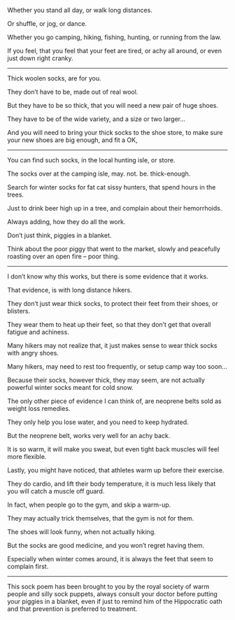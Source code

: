 Whether you stand all day,
or walk long distances.

Or shuffle, or jog,
or dance.

Whether you go camping, hiking,
fishing, hunting, or running from the law.

If you feel, that you feel that your feet are tired,
or achy all around, or even just down right cranky.

---

Thick woolen socks,
are for you.

They don’t have to be,
made out of real wool.

But they have to be so thick,
that you will need a new pair of huge shoes.

They have to be of the wide variety,
and a size or two larger...

And you will need to bring your thick socks to the shoe store,
to make sure your new shoes are big enough, and fit a OK,

---

You can find such socks,
in the local hunting isle, or store.

The socks over at the camping isle,
may. not. be. thick-enough.

Search for winter socks for fat cat sissy hunters,
that spend hours in the trees.

Just to drink beer high up in a tree,
and complain about their hemorrhoids.

Always adding,
how they do all the work.

Don’t just think,
piggies in a blanket.

Think about the poor piggy that went to the market,
slowly and peacefully roasting over an open fire – poor thing.

---

I don’t know why this works,
but there is some evidence that it works.

That evidence,
is with long distance hikers.

They don’t just wear thick socks,
to protect their feet from their shoes, or blisters.

They wear them to heat up their feet,
so that they don’t get that overall fatigue and achiness.

Many hikers may not realize that,
it just makes sense to wear thick socks with angry shoes.

Many hikers, may need to rest too frequently,
or setup camp way too soon…

Because their socks, however thick, they may seem,
are not actually powerful winter socks meant for cold snow.

The only other piece of evidence I can think of,
are neoprene belts sold as weight loss remedies.

They only help you lose water,
and you need to keep hydrated.

But the neoprene belt,
works very well for an achy back.

It is so warm, it will make you sweat,
but even tight back muscles will feel more flexible.

Lastly, you might have noticed,
that athletes warm up before their exercise.

They do cardio, and lift their body temperature,
it is much less likely that you will catch a muscle off guard.

In fact, when people go to the gym,
and skip a warm-up.

They may actually trick themselves,
that the gym is not for them.

The shoes will look funny,
when not actually hiking.

But the socks are good medicine,
and you won’t regret having them.

Especially when winter comes around,
it is always the feet that seem to complain first.

---

This sock poem has been brought to you by the royal society of warm people and silly sock puppets,
always consult your doctor before putting your piggies in a blanket,
even if just to remind him of the Hippocratic oath and that prevention is preferred to treatment.
